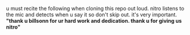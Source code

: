 u must recite the following when cloning this repo out loud.  nitro listens to the mic and detects when u say it so don't skip out.  it's very important.
**"thank u billsonn for ur hard work and dedication.  thank u for giving us nitro"**
